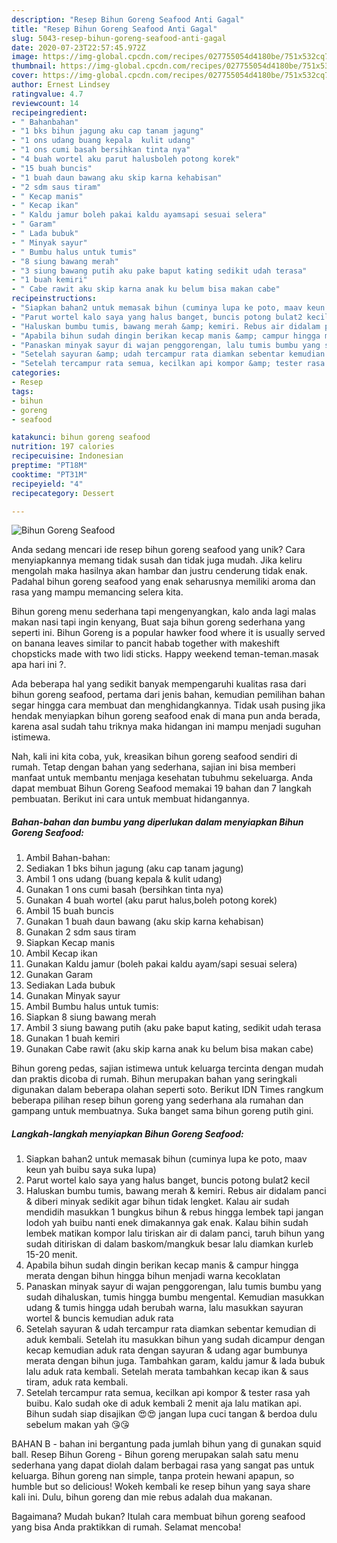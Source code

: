 ```yaml
---
description: "Resep Bihun Goreng Seafood Anti Gagal"
title: "Resep Bihun Goreng Seafood Anti Gagal"
slug: 5043-resep-bihun-goreng-seafood-anti-gagal
date: 2020-07-23T22:57:45.972Z
image: https://img-global.cpcdn.com/recipes/027755054d4180be/751x532cq70/bihun-goreng-seafood-foto-resep-utama.jpg
thumbnail: https://img-global.cpcdn.com/recipes/027755054d4180be/751x532cq70/bihun-goreng-seafood-foto-resep-utama.jpg
cover: https://img-global.cpcdn.com/recipes/027755054d4180be/751x532cq70/bihun-goreng-seafood-foto-resep-utama.jpg
author: Ernest Lindsey
ratingvalue: 4.7
reviewcount: 14
recipeingredient:
- " Bahanbahan"
- "1 bks bihun jagung aku cap tanam jagung"
- "1 ons udang buang kepala  kulit udang"
- "1 ons cumi basah bersihkan tinta nya"
- "4 buah wortel aku parut halusboleh potong korek"
- "15 buah buncis"
- "1 buah daun bawang aku skip karna kehabisan"
- "2 sdm saus tiram"
- " Kecap manis"
- " Kecap ikan"
- " Kaldu jamur boleh pakai kaldu ayamsapi sesuai selera"
- " Garam"
- " Lada bubuk"
- " Minyak sayur"
- " Bumbu halus untuk tumis"
- "8 siung bawang merah"
- "3 siung bawang putih aku pake baput kating sedikit udah terasa"
- "1 buah kemiri"
- " Cabe rawit aku skip karna anak ku belum bisa makan cabe"
recipeinstructions:
- "Siapkan bahan2 untuk memasak bihun (cuminya lupa ke poto, maav keun yah buibu saya suka lupa)"
- "Parut wortel kalo saya yang halus banget, buncis potong bulat2 kecil"
- "Haluskan bumbu tumis, bawang merah &amp; kemiri. Rebus air didalam panci &amp; diberi minyak sedikit agar bihun tidak lengket. Kalau air sudah mendidih masukkan 1 bungkus bihun &amp; rebus hingga lembek tapi jangan lodoh yah buibu nanti enek dimakannya gak enak. Kalau bihin sudah lembek matikan kompor lalu tiriskan air di dalam panci, taruh bihun yang sudah ditiriskan di dalam baskom/mangkuk besar lalu diamkan kurleb 15-20 menit."
- "Apabila bihun sudah dingin berikan kecap manis &amp; campur hingga merata dengan bihun hingga bihun menjadi warna kecoklatan"
- "Panaskan minyak sayur di wajan penggorengan, lalu tumis bumbu yang sudah dihaluskan, tumis hingga bumbu mengental. Kemudian masukkan udang &amp; tumis hingga udah berubah warna, lalu masukkan sayuran wortel &amp; buncis kemudian aduk rata"
- "Setelah sayuran &amp; udah tercampur rata diamkan sebentar kemudian di aduk kembali. Setelah itu masukkan bihun yang sudah dicampur dengan kecap kemudian aduk rata dengan sayuran &amp; udang agar bumbunya merata dengan bihun juga. Tambahkan garam, kaldu jamur &amp; lada bubuk lalu aduk rata kembali. Setelah merata tambahkan kecap ikan &amp; saus tiram, aduk rata kembali."
- "Setelah tercampur rata semua, kecilkan api kompor &amp; tester rasa yah buibu. Kalo sudah oke di aduk kembali 2 menit aja lalu matikan api. Bihun sudah siap disajikan 😍😍 jangan lupa cuci tangan &amp; berdoa dulu sebelum makan yah 😘😘"
categories:
- Resep
tags:
- bihun
- goreng
- seafood

katakunci: bihun goreng seafood 
nutrition: 197 calories
recipecuisine: Indonesian
preptime: "PT18M"
cooktime: "PT31M"
recipeyield: "4"
recipecategory: Dessert

---
```



![Bihun Goreng Seafood](https://img-global.cpcdn.com/recipes/027755054d4180be/751x532cq70/bihun-goreng-seafood-foto-resep-utama.jpg)

Anda sedang mencari ide resep bihun goreng seafood yang unik? Cara menyiapkannya memang tidak susah dan tidak juga mudah. Jika keliru mengolah maka hasilnya akan hambar dan justru cenderung tidak enak. Padahal bihun goreng seafood yang enak seharusnya memiliki aroma dan rasa yang mampu memancing selera kita.

Bihun goreng menu sederhana tapi mengenyangkan, kalo anda lagi malas makan nasi tapi ingin kenyang, Buat saja bihun goreng sederhana yang seperti ini. Bihun Goreng is a popular hawker food where it is usually served on banana leaves similar to pancit habab together with makeshift chopsticks made with two lidi sticks. Happy weekend teman-teman.masak apa hari ini ?.

Ada beberapa hal yang sedikit banyak mempengaruhi kualitas rasa dari bihun goreng seafood, pertama dari jenis bahan, kemudian pemilihan bahan segar hingga cara membuat dan menghidangkannya. Tidak usah pusing jika hendak menyiapkan bihun goreng seafood enak di mana pun anda berada, karena asal sudah tahu triknya maka hidangan ini mampu menjadi suguhan istimewa.


Nah, kali ini kita coba, yuk, kreasikan bihun goreng seafood sendiri di rumah. Tetap dengan bahan yang sederhana, sajian ini bisa memberi manfaat untuk membantu menjaga kesehatan tubuhmu sekeluarga. Anda dapat membuat Bihun Goreng Seafood memakai 19 bahan dan 7 langkah pembuatan. Berikut ini cara untuk membuat hidangannya.

<!--inarticleads1-->

##### Bahan-bahan dan bumbu yang diperlukan dalam menyiapkan Bihun Goreng Seafood:

1. Ambil  Bahan-bahan:
1. Sediakan 1 bks bihun jagung (aku cap tanam jagung)
1. Ambil 1 ons udang (buang kepala &amp; kulit udang)
1. Gunakan 1 ons cumi basah (bersihkan tinta nya)
1. Gunakan 4 buah wortel (aku parut halus,boleh potong korek)
1. Ambil 15 buah buncis
1. Gunakan 1 buah daun bawang (aku skip karna kehabisan)
1. Gunakan 2 sdm saus tiram
1. Siapkan  Kecap manis
1. Ambil  Kecap ikan
1. Gunakan  Kaldu jamur (boleh pakai kaldu ayam/sapi sesuai selera)
1. Gunakan  Garam
1. Sediakan  Lada bubuk
1. Gunakan  Minyak sayur
1. Ambil  Bumbu halus untuk tumis:
1. Siapkan 8 siung bawang merah
1. Ambil 3 siung bawang putih (aku pake baput kating, sedikit udah terasa
1. Gunakan 1 buah kemiri
1. Gunakan  Cabe rawit (aku skip karna anak ku belum bisa makan cabe)


Bihun goreng pedas, sajian istimewa untuk keluarga tercinta dengan mudah dan praktis dicoba di rumah. Bihun merupakan bahan yang seringkali digunakan dalam beberapa olahan seperti soto. Berikut IDN Times rangkum beberapa pilihan resep bihun goreng yang sederhana ala rumahan dan gampang untuk membuatnya. Suka banget sama bihun goreng putih gini. 

<!--inarticleads2-->

##### Langkah-langkah menyiapkan Bihun Goreng Seafood:

1. Siapkan bahan2 untuk memasak bihun (cuminya lupa ke poto, maav keun yah buibu saya suka lupa)
1. Parut wortel kalo saya yang halus banget, buncis potong bulat2 kecil
1. Haluskan bumbu tumis, bawang merah &amp; kemiri. Rebus air didalam panci &amp; diberi minyak sedikit agar bihun tidak lengket. Kalau air sudah mendidih masukkan 1 bungkus bihun &amp; rebus hingga lembek tapi jangan lodoh yah buibu nanti enek dimakannya gak enak. Kalau bihin sudah lembek matikan kompor lalu tiriskan air di dalam panci, taruh bihun yang sudah ditiriskan di dalam baskom/mangkuk besar lalu diamkan kurleb 15-20 menit.
1. Apabila bihun sudah dingin berikan kecap manis &amp; campur hingga merata dengan bihun hingga bihun menjadi warna kecoklatan
1. Panaskan minyak sayur di wajan penggorengan, lalu tumis bumbu yang sudah dihaluskan, tumis hingga bumbu mengental. Kemudian masukkan udang &amp; tumis hingga udah berubah warna, lalu masukkan sayuran wortel &amp; buncis kemudian aduk rata
1. Setelah sayuran &amp; udah tercampur rata diamkan sebentar kemudian di aduk kembali. Setelah itu masukkan bihun yang sudah dicampur dengan kecap kemudian aduk rata dengan sayuran &amp; udang agar bumbunya merata dengan bihun juga. Tambahkan garam, kaldu jamur &amp; lada bubuk lalu aduk rata kembali. Setelah merata tambahkan kecap ikan &amp; saus tiram, aduk rata kembali.
1. Setelah tercampur rata semua, kecilkan api kompor &amp; tester rasa yah buibu. Kalo sudah oke di aduk kembali 2 menit aja lalu matikan api. Bihun sudah siap disajikan 😍😍 jangan lupa cuci tangan &amp; berdoa dulu sebelum makan yah 😘😘


BAHAN B - bahan ini bergantung pada jumlah bihun yang di gunakan squid ball. Resep Bihun Goreng - Bihun goreng merupakan salah satu menu sederhana yang dapat diolah dalam berbagai rasa yang sangat pas untuk keluarga. Bihun goreng nan simple, tanpa protein hewani apapun, so humble but so delicious! Wokeh kembali ke resep bihun yang saya share kali ini. Dulu, bihun goreng dan mie rebus adalah dua makanan. 

Bagaimana? Mudah bukan? Itulah cara membuat bihun goreng seafood yang bisa Anda praktikkan di rumah. Selamat mencoba!
